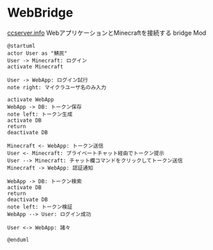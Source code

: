 WebBridge
=========

[ccserver.info](https://github.com/QuartzMiner/ccserver.info) WebアプリケーションとMinecraftを接続する bridge Mod

```puml
@startuml
actor User as "鯖民"
User -> Minecraft: ログイン
activate Minecraft

User -> WebApp: ログイン試行
note right: マイクラユーザ名のみ入力

activate WebApp
WebApp -> DB: トークン保存
note left: トークン生成
activate DB
return
deactivate DB

Minecraft <- WebApp: トークン送信
User <- Minecraft: プライベートチャット経由でトークン提示
User --> Minecraft: チャット欄コマンドをクリックしてトークン送信
Minecraft -> WebApp: 認証通知

WebApp -> DB: トークン検索
activate DB
return
deactivate DB
note left: トークン検証
WebApp --> User: ログイン成功

User <-> WebApp: 諸々

@enduml
```
